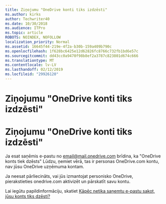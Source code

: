```yaml
---
title: Ziņojumu "OneDrive konti tiks izdzēsti"
ms.author: kirks
author: Techwriter40
ms.date: 10/30/2018
ms.audience: ITPro
ms.topic: article
ROBOTS: NOINDEX, NOFOLLOW
localization_priority: Normal
ms.assetid: 16645f44-219e-4f2a-b30b-159a409b790c
ms.openlocfilehash: 1f628bc6425e12d62826fc8766c732fb1bd6e57c
ms.sourcegitcommit: dd43cc0a9470f98b8ef2a3787c823801d674c666
ms.translationtype: MT
ms.contentlocale: lv-LV
ms.lasthandoff: 02/12/2019
ms.locfileid: "29926120"
---
```

# <a name="onedrive-account-will-be-deleted-message"></a>Ziņojumu "OneDrive konti tiks izdzēsti"

# <a name="onedrive-account-will-be-deleted-message"></a>Ziņojumu "OneDrive konti tiks izdzēsti"

Ja esat saņēmis e-pastu no email@mail.onedrive.com brīdina, ka "OneDrive konts tiek dzēsts" Lūdzu, ņemiet vērā, tas ir personas OneDrive.com kontu, nav jūsu OneDrive uzņēmuma kontam. 
  
Ja neesat pārliecināts, vai jūs izmantojat personisko OneDrive, pierakstieties onedrive.com aktivizēt un pārskatīt savu kontu.
  
Lai iegūtu papildinformāciju, skatiet [Kāpēc netika saņemtu e-pastu sakot, jūsu konts tiks dzēsti?](https://go.microsoft.com/fwlink/?linkid=2036151&amp;clcid=0x409)
  

